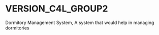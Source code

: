 VERSION_C4L_GROUP2
==================

Dormitory Management System, A system that would help in managing dormitories
